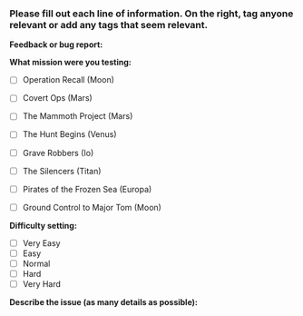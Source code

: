 ### Please fill out each line of information. On the right, tag anyone relevant or add any tags that seem relevant.


**Feedback or bug report:**

**What mission were you testing:**
 - [ ] Operation Recall (Moon)
 - [ ] Covert Ops (Mars)
 - [ ] The Mammoth Project (Mars)
 - [ ] The Hunt Begins (Venus)
 - [ ] Grave Robbers (Io)
 - [ ] The Silencers (Titan)
 - [ ] Pirates of the Frozen Sea (Europa)
 - [ ] Ground Control to Major Tom (Moon)
 

**Difficulty setting:**
  - [ ] Very Easy
  - [ ] Easy
  - [ ] Normal
  - [ ] Hard
  - [ ] Very Hard

**Describe the issue (as many details as possible):**
